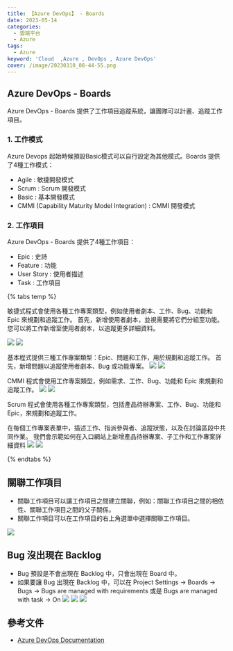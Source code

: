 ```yaml
---
title: 【Azure DevOps】 - Boards 
date: 2023-05-14
categories: 
  - 雲端平台
  - Azure
tags: 
  - Azure
keyword: 'Cloud  ,Azure , DevOps , Azure DevOps'
cover: /image/20230310_08-44-55.png
---
```

## Azure DevOps - Boards
Azure DevOps - Boards 提供了工作項目追蹤系統，讓團隊可以計畫、追蹤工作項目。

### 1. 工作模式
Azure Devops 起始時候預設Basic模式可以自行設定為其他模式。Boards 提供了4種工作模式：
- Agile : 敏捷開發模式
- Scrum : Scrum 開發模式
- Basic : 基本開發模式
- CMMI (Capability Maturity Model Integration) : CMMI 開發模式

### 2. 工作項目
Azure DevOps - Boards 提供了4種工作項目：
- Epic : 史詩
- Feature : 功能
- User Story : 使用者描述
- Task : 工作項目

{% tabs temp %}
<!-- tab Agile 敏捷開發模式 -->
敏捷式程式會使用各種工作專案類型，例如使用者劇本、工作、Bug、功能和 Epic 來規劃和追蹤工作。 首先，新增使用者劇本，並視需要將它們分組至功能。 您可以將工作新增至使用者劇本，以追蹤更多詳細資料。

![](/image/20230810_20-57-19.png)
![](/image/20230810_20-57-34.png)
<!-- endtab -->

<!-- tab Basic 開發模式 -->
基本程式提供三種工作專案類型：Epic、問題和工作，用於規劃和追蹤工作。 首先，新增問題以追蹤使用者劇本、Bug 或功能專案。
![](/image/20230810_20-58-43.png)
![](/image/20230810_20-58-50.png)
<!-- endtab -->

<!-- tab CMMI 開發模式 -->
CMMI 程式會使用工作專案類型，例如需求、工作、Bug、功能和 Epic 來規劃和追蹤工作。
![](/image/20230810_20-59-39.png)
![](/image/20230810_20-59-43.png)
<!-- endtab -->


<!-- tab Scrum 開發模式 -->
Scrum 程式會使用各種工作專案類型，包括產品待辦專案、工作、Bug、功能和 Epic，來規劃和追蹤工作。

在每個工作專案表單中，描述工作、指派參與者、追蹤狀態，以及在討論區段中共同作業。 我們會示範如何在入口網站上新增產品待辦專案、子工作和工作專案詳細資料
![](/image/20230810_20-58-16.png)
![](/image/20230810_20-58-20.png)
<!-- endtab -->

{% endtabs %}

## 關聯工作項目
- 關聯工作項目可以讓工作項目之間建立關聯，例如：關聯工作項目之間的相依性、關聯工作項目之間的父子關係。
- 關聯工作項目可以在工作項目的右上角選單中選擇關聯工作項目。

![](/image/20230810_21-05-36.png)


## Bug 沒出現在 Backlog
- Bug 預設是不會出現在 Backlog 中，只會出現在 Board 中。 
- 如果要讓 Bug 出現在 Backlog 中，可以在 Project Settings -> Boards -> Bugs -> Bugs are managed with requirements  或是  Bugs are managed with task -> On
![](/image/20230810_21-11-07.png)
![](/image/20230810_21-13-05.png)
![](/image/20230810_21-11-48.png)


## 參考文件
- [Azure DevOps Documentation](https://docs.microsoft.com/en-us/azure/devops/?view=azure-devops)